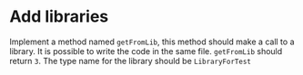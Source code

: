 # Add libraries

Implement a method named `getFromLib`, this method should make a call to a library.
It is possible to write the code in the same file.
`getFromLib` should return `3`.
The type name for the library should be `LibraryForTest`
